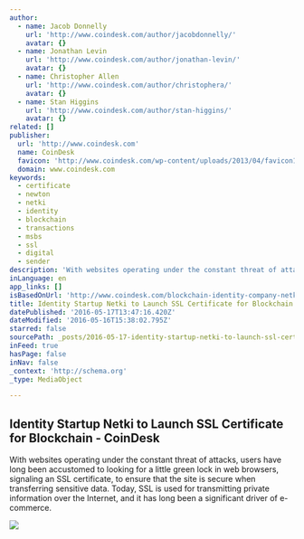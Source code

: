 ```yaml
---
author:
  - name: Jacob Donnelly
    url: 'http://www.coindesk.com/author/jacobdonnelly/'
    avatar: {}
  - name: Jonathan Levin
    url: 'http://www.coindesk.com/author/jonathan-levin/'
    avatar: {}
  - name: Christopher Allen
    url: 'http://www.coindesk.com/author/christophera/'
    avatar: {}
  - name: Stan Higgins
    url: 'http://www.coindesk.com/author/stan-higgins/'
    avatar: {}
related: []
publisher:
  url: 'http://www.coindesk.com'
  name: CoinDesk
  favicon: 'http://www.coindesk.com/wp-content/uploads/2013/04/favicon1.ico?ffe887'
  domain: www.coindesk.com
keywords:
  - certificate
  - newton
  - netki
  - identity
  - blockchain
  - transactions
  - msbs
  - ssl
  - digital
  - sender
description: 'With websites operating under the constant threat of attacks, users have long been accustomed to looking for a little green lock in web browsers, signaling an SSL certificate, to ensure that the site is secure when transferring sensitive data. Today, SSL is used for transmitting private information over the Internet, and it has long been a significant driver of e-commerce.'
inLanguage: en
app_links: []
isBasedOnUrl: 'http://www.coindesk.com/blockchain-identity-company-netki-launch-ssl-certificate-blockchain/'
title: Identity Startup Netki to Launch SSL Certificate for Blockchain - CoinDesk
datePublished: '2016-05-17T13:47:16.420Z'
dateModified: '2016-05-16T15:38:02.795Z'
starred: false
sourcePath: _posts/2016-05-17-identity-startup-netki-to-launch-ssl-certificate-for-blockch.md
inFeed: true
hasPage: false
inNav: false
_context: 'http://schema.org'
_type: MediaObject

---
```

<article style=""><h1>Identity Startup Netki to Launch SSL Certificate for Blockchain - CoinDesk</h1><p>With websites operating under the constant threat of attacks, users have long been accustomed to looking for a little green lock in web browsers, signaling an SSL certificate, to ensure that the site is secure when transferring sensitive data. Today, SSL is used for transmitting private information over the Internet, and it has long been a significant driver of e-commerce.</p><img src="http://media.coindesk.com/2016/05/security-code-e1463407467363.jpg" /></article>